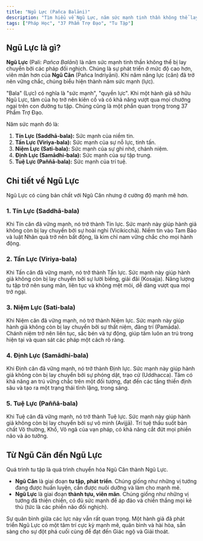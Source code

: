 ```yaml
---
title: "Ngũ Lực (Pañca Balāni)"
description: "Tìm hiểu về Ngũ Lực, năm sức mạnh tinh thần không thể lay chuyển, là trạng thái phát triển viên mãn của Ngũ Căn, giúp hành giả vượt qua mọi chướng ngại."
tags: ["Pháp Học", "37 Phẩm Trợ Đạo", "Tu Tập"]
---
```


## Ngũ Lực là gì?

**Ngũ Lực** (Pali: *Pañca Balāni*) là năm sức mạnh tinh thần không thể bị lay chuyển bởi các pháp đối nghịch. Chúng là sự phát triển ở mức độ cao hơn, viên mãn hơn của **Ngũ Căn** (Pañca Indriyāni). Khi năm năng lực (căn) đã trở nên vững chắc, chúng biểu hiện thành năm sức mạnh (lực).

"Bala" (Lực) có nghĩa là "sức mạnh", "quyền lực". Khi một hành giả sở hữu Ngũ Lực, tâm của họ trở nên kiên cố và có khả năng vượt qua mọi chướng ngại trên con đường tu tập. Chúng cũng là một phần quan trọng trong 37 Phẩm Trợ Đạo.

Năm sức mạnh đó là:

1.  **Tín Lực (Saddhā-bala):** Sức mạnh của niềm tin.
2.  **Tấn Lực (Viriya-bala):** Sức mạnh của sự nỗ lực, tinh tấn.
3.  **Niệm Lực (Sati-bala):** Sức mạnh của sự ghi nhớ, chánh niệm.
4.  **Định Lực (Samādhi-bala):** Sức mạnh của sự tập trung.
5.  **Tuệ Lực (Paññā-bala):** Sức mạnh của trí tuệ.

## Chi tiết về Ngũ Lực

Ngũ Lực có cùng bản chất với Ngũ Căn nhưng ở cường độ mạnh mẽ hơn.

### 1. Tín Lực (Saddhā-bala)
Khi Tín căn đã vững mạnh, nó trở thành Tín lực. Sức mạnh này giúp hành giả không còn bị lay chuyển bởi sự hoài nghi (Vicikicchā). Niềm tin vào Tam Bảo và luật Nhân quả trở nên bất động, là kim chỉ nam vững chắc cho mọi hành động.

### 2. Tấn Lực (Viriya-bala)
Khi Tấn căn đã vững mạnh, nó trở thành Tấn lực. Sức mạnh này giúp hành giả không còn bị lay chuyển bởi sự lười biếng, giải đãi (Kosajja). Năng lượng tu tập trở nên sung mãn, liên tục và không mệt mỏi, dễ dàng vượt qua mọi trở ngại.

### 3. Niệm Lực (Sati-bala)
Khi Niệm căn đã vững mạnh, nó trở thành Niệm lực. Sức mạnh này giúp hành giả không còn bị lay chuyển bởi sự thất niệm, đãng trí (Pamāda). Chánh niệm trở nên liên tục, sắc bén và tự động, giúp tâm luôn an trú trong hiện tại và quan sát các pháp một cách rõ ràng.

### 4. Định Lực (Samādhi-bala)
Khi Định căn đã vững mạnh, nó trở thành Định lực. Sức mạnh này giúp hành giả không còn bị lay chuyển bởi sự phóng dật, trạo cử (Uddhacca). Tâm có khả năng an trú vững chắc trên một đối tượng, đạt đến các tầng thiền định sâu và tạo ra một trạng thái tĩnh lặng, trong sáng.

### 5. Tuệ Lực (Paññā-bala)
Khi Tuệ căn đã vững mạnh, nó trở thành Tuệ lực. Sức mạnh này giúp hành giả không còn bị lay chuyển bởi sự vô minh (Avijjā). Trí tuệ thấu suốt bản chất Vô thường, Khổ, Vô ngã của vạn pháp, có khả năng cắt đứt mọi phiền não và ảo tưởng.

## Từ Ngũ Căn đến Ngũ Lực

Quá trình tu tập là quá trình chuyển hóa Ngũ Căn thành Ngũ Lực.
- **Ngũ Căn** là giai đoạn **tu tập, phát triển**. Chúng giống như những vị tướng đang được huấn luyện, cần được nuôi dưỡng và làm cho mạnh mẽ.
- **Ngũ Lực** là giai đoạn **thành tựu, viên mãn**. Chúng giống như những vị tướng đã thiện chiến, có đủ sức mạnh để áp đảo và chiến thắng mọi kẻ thù (tức là các phiền não đối nghịch).

Sự quân bình giữa các lực này vẫn rất quan trọng. Một hành giả đã phát triển Ngũ Lực có một tâm trí cực kỳ mạnh mẽ, quân bình và hài hòa, sẵn sàng cho sự đột phá cuối cùng để đạt đến Giác ngộ và Giải thoát.
